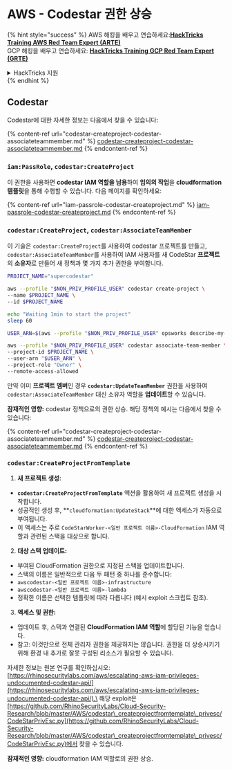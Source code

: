 # AWS - Codestar 권한 상승

{% hint style="success" %}
AWS 해킹을 배우고 연습하세요:<img src="/.gitbook/assets/image.png" alt="" data-size="line">[**HackTricks Training AWS Red Team Expert (ARTE)**](https://training.hacktricks.xyz/courses/arte)<img src="/.gitbook/assets/image.png" alt="" data-size="line">\
GCP 해킹을 배우고 연습하세요: <img src="/.gitbook/assets/image (2).png" alt="" data-size="line">[**HackTricks Training GCP Red Team Expert (GRTE)**<img src="/.gitbook/assets/image (2).png" alt="" data-size="line">](https://training.hacktricks.xyz/courses/grte)

<details>

<summary>HackTricks 지원</summary>

* [**구독 요금제**](https://github.com/sponsors/carlospolop)를 확인하세요!
* 💬 [**Discord 그룹**](https://discord.gg/hRep4RUj7f) 또는 [**텔레그램 그룹**](https://t.me/peass)에 **가입**하거나 **트위터** 🐦 [**@hacktricks\_live**](https://twitter.com/hacktricks\_live)**를 팔로우**하세요.
* **HackTricks** 및 **HackTricks Cloud** 깃허브 저장소에 PR을 제출하여 해킹 트릭을 공유하세요.

</details>
{% endhint %}

## Codestar

Codestar에 대한 자세한 정보는 다음에서 찾을 수 있습니다:

{% content-ref url="codestar-createproject-codestar-associateteammember.md" %}
[codestar-createproject-codestar-associateteammember.md](codestar-createproject-codestar-associateteammember.md)
{% endcontent-ref %}

### `iam:PassRole`, `codestar:CreateProject`

이 권한을 사용하면 **codestar IAM 역할을 남용**하여 **임의의 작업**을 **cloudformation 템플릿**을 통해 수행할 수 있습니다. 다음 페이지를 확인하세요:

{% content-ref url="iam-passrole-codestar-createproject.md" %}
[iam-passrole-codestar-createproject.md](iam-passrole-codestar-createproject.md)
{% endcontent-ref %}

### `codestar:CreateProject`, `codestar:AssociateTeamMember`

이 기술은 `codestar:CreateProject`를 사용하여 codestar 프로젝트를 만들고, `codestar:AssociateTeamMember`를 사용하여 IAM 사용자를 새 CodeStar **프로젝트**의 **소유자**로 만들어 새 정책과 몇 가지 추가 권한을 부여합니다.
```bash
PROJECT_NAME="supercodestar"

aws --profile "$NON_PRIV_PROFILE_USER" codestar create-project \
--name $PROJECT_NAME \
--id $PROJECT_NAME

echo "Waiting 1min to start the project"
sleep 60

USER_ARN=$(aws --profile "$NON_PRIV_PROFILE_USER" opsworks describe-my-user-profile | jq .UserProfile.IamUserArn | tr -d '"')

aws --profile "$NON_PRIV_PROFILE_USER" codestar associate-team-member \
--project-id $PROJECT_NAME \
--user-arn "$USER_ARN" \
--project-role "Owner" \
--remote-access-allowed
```
만약 이미 **프로젝트 멤버**인 경우 **`codestar:UpdateTeamMember`** 권한을 사용하여 `codestar:AssociateTeamMember` 대신 소유자 역할을 **업데이트**할 수 있습니다.

**잠재적인 영향:** codestar 정책으로의 권한 상승. 해당 정책의 예시는 다음에서 찾을 수 있습니다:

{% content-ref url="codestar-createproject-codestar-associateteammember.md" %}
[codestar-createproject-codestar-associateteammember.md](codestar-createproject-codestar-associateteammember.md)
{% endcontent-ref %}

### `codestar:CreateProjectFromTemplate`

1. **새 프로젝트 생성:**
- **`codestar:CreateProjectFromTemplate`** 액션을 활용하여 새 프로젝트 생성을 시작합니다.
- 성공적인 생성 후, **`cloudformation:UpdateStack`**에 대한 액세스가 자동으로 부여됩니다.
- 이 액세스는 주로 `CodeStarWorker-<일반 프로젝트 이름>-CloudFormation` IAM 역할과 관련된 스택을 대상으로 합니다.

2. **대상 스택 업데이트:**
- 부여된 CloudFormation 권한으로 지정된 스택을 업데이트합니다.
- 스택의 이름은 일반적으로 다음 두 패턴 중 하나를 준수합니다:
- `awscodestar-<일반 프로젝트 이름>-infrastructure`
- `awscodestar-<일반 프로젝트 이름>-lambda`
- 정확한 이름은 선택한 템플릿에 따라 다릅니다 (예시 exploit 스크립트 참조).

3. **액세스 및 권한:**
- 업데이트 후, 스택과 연결된 **CloudFormation IAM 역할**에 할당된 기능을 얻습니다.
- 참고: 이것만으로 전체 관리자 권한을 제공하지는 않습니다. 권한을 더 상승시키기 위해 환경 내 추가로 잘못 구성된 리소스가 필요할 수 있습니다.

자세한 정보는 원본 연구를 확인하십시오: [https://rhinosecuritylabs.com/aws/escalating-aws-iam-privileges-undocumented-codestar-api/](https://rhinosecuritylabs.com/aws/escalating-aws-iam-privileges-undocumented-codestar-api/).\
해당 exploit은 [https://github.com/RhinoSecurityLabs/Cloud-Security-Research/blob/master/AWS/codestar\_createprojectfromtemplate\_privesc/CodeStarPrivEsc.py](https://github.com/RhinoSecurityLabs/Cloud-Security-Research/blob/master/AWS/codestar\_createprojectfromtemplate\_privesc/CodeStarPrivEsc.py)에서 찾을 수 있습니다.

**잠재적인 영향:** cloudformation IAM 역할로의 권한 상승.
